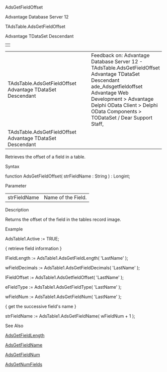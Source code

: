 AdsGetFieldOffset




Advantage Database Server 12  

TAdsTable.AdsGetFieldOffset

Advantage TDataSet Descendant

|  |
| --- |
|  |

|  |  |  |  |  |
| --- | --- | --- | --- | --- |
| TAdsTable.AdsGetFieldOffset  Advantage TDataSet Descendant |  |  | Feedback on: Advantage Database Server 12 - TAdsTable.AdsGetFieldOffset Advantage TDataSet Descendant ade\_Adsgetfieldoffset Advantage Web Development > Advantage Delphi OData Client > Delphi OData Components > TODataSet / Dear Support Staff, |  |
| TAdsTable.AdsGetFieldOffset  Advantage TDataSet Descendant |  |  |  |  |

Retrieves the offset of a field in a table.

Syntax

function AdsGetFieldOffset( strFieldName : String ) : Longint;

Parameter

|  |  |
| --- | --- |
| strFieldName | Name of the Field. |

Description

Returns the offset of the field in the tables record image.

Example

AdsTable1.Active := TRUE;

{ retrieve field information }

lFieldLength := AdsTable1.AdsGetFieldLength( 'LastName' );

wFieldDecimals := AdsTable1.AdsGetFieldDecimals( 'LastName' );

lFieldOffset := AdsTable1.AdsGetfieldOffset( 'LastName' );

eFieldType := AdsTable1.AdsGetFieldType( 'LastName' );

wFieldNum := AdsTable1.AdsGetFieldNum( 'LastName' );

{ get the successive field's name }

strFieldName := AdsTable1.AdsGetFieldName( wFieldNum + 1 );

See Also

[AdsGetFieldLength](ade_adsgetfieldlength.htm)

[AdsGetFieldName](ade_adsgetfieldname.htm)

[AdsGetFieldNum](ade_adsgetfieldnum.htm)

[AdsGetNumFields](ade_adsgetnumfields.htm)